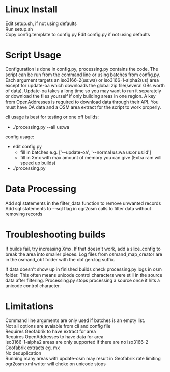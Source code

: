 # Linux Install
Edit setup.sh, if not using defaults  
Run setup.sh  
Copy config.template to config.py
Edit config.py if not using defaults

# Script Usage
Configuration is done in config.py, processing.py contains the code. The script can be run from the command line or using batches from config.py. Each argument targets an iso3166-2(us:wa) or iso3166-1-alpha2(us) area except for update-oa which downloads the global zip file(several GBs worth of data). Update-oa takes a long time so you may want to run it separately or download the files yourself if only building areas in one region. A key from OpenAddresses is required to download data through their API. You must have OA data and a OSM area extract for the script to work properly.

cli usage is best for testing or one off builds: 
- ./processing.py --all us:wa

config usage:
- edit config.py 
  - fill in batches e.g. ['--update-oa', '--normal us:wa us:or us:id']
  - fill in Xmx with max amount of memory you can give (Extra ram will speed up builds)
- ./processing.py

# Data Processing
Add sql statements in the filter_data function to remove unwanted records  
Add sql statements to --sql flag in ogr2osm calls to filter data without removing records

# Troubleshooting builds
If builds fail, try increasing Xmx. If that doesn't work, add a slice_config to break the area into smaller pieces. Log files from osmand_map_creator are in the osmand_obf folder with the obf.gen.log suffix. 

If data doesn't show up in finished builds check processing.py logs in osm folder. This often means unicode control characters were still in the source data after filtering. Processing.py stops processing a source once it hits a unicode control character.

# Limitations
Command line arguments are only used if batches is an empty list.  
Not all options are avaiable from cli and config file  
Requires Geofabrik to have extract for area  
Requires OpenAddresses to have data for area  
iso3166-1-alpha2 areas are only supported if there are no iso3166-2 Geofabrik extracts eg. mx  
No deduplication  
Running many areas with update-osm may result in Geofabrik rate limiting  
ogr2osm xml writer will choke on unicode stops  
